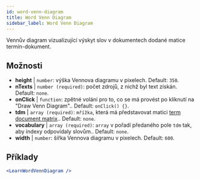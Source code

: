 ```yaml
---
id: word-venn-diagram
title: Word Venn Diagram
sidebar_label: Word Venn Diagram
---
```


Vennův diagram vizualizující výskyt slov v dokumentech dodané matice termín-dokument.

## Možnosti

* __height__ | `number`: výška Vennova diagramu v pixelech. Default: `350`.
* __nTexts__ | `number (required)`: počet zdrojů, z nichž byl text získán. Default: `none`.
* __onClick__ | `function`: zpětné volání pro to, co se má provést po kliknutí na "Draw Venn Diagram".. Default: `onClick() {}`.
* __tdm__ | `array (required)`: `mřížka`, která má představovat matici [term document matrix](https://en.wikipedia.org/wiki/Document-term_matrix).. Default: `none`.
* __vocabulary__ | `array (required)`: `array` v pořadí předaného pole `tdm` tak, aby indexy odpovídaly slovům.. Default: `none`.
* __width__ | `number`: šířka Vennova diagramu v pixelech. Default: `600`.


## Příklady

```jsx live
<LearnWordVennDiagram />
```

